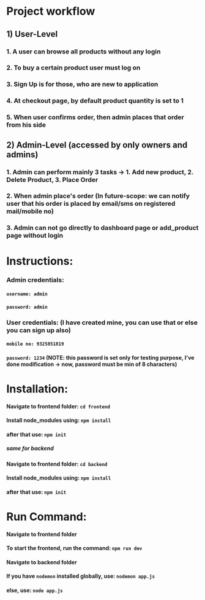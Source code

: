 # Project workflow
## 1) User-Level 
### 1. A user can browse all products without any login
### 2. To buy a certain product user must log on 
### 3. Sign Up is for those, who are new to application
### 4. At checkout page, by default product quantity is set to 1
### 5. When user confirms order, then admin places that order from his side 

## 2) Admin-Level (accessed by only owners and admins)
### 1. Admin can perform mainly 3 tasks -> 1. Add new product, 2. Delete Product, 3. Place Order
### 2. When admin place's order (In future-scope: we can notify user that his order is placed by email/sms on registered mail/mobile no)
### 3. Admin can not go directly to dashboard page or add_product page without login

# Instructions:

### Admin credentials:
#### `username: admin`
#### `password: admin`

### User credentials: (I have created mine, you can use that or else you can sign up also)
#### `mobile no: 9325851819`
#### `password: 1234` (NOTE: this password is set only for testing purpose, I've done modification -> now, password must be min of 8 characters)

# Installation: 

#### Navigate to frontend folder: `cd frontend`
#### Install node_modules using: `npm install`
#### after that use: `npm init`

##### same for backend

#### Navigate to frontend folder: `cd backend`
#### Install node_modules using: `npm install`
#### after that use: `npm init`


# Run Command: 

#### Navigate to frontend folder
#### To start the frontend, run the command: `npm run dev`

#### Navigate to backend folder
#### If you have `nodemon` installed globally, use: `nodemon app.js`
#### else, use: `node app.js`
